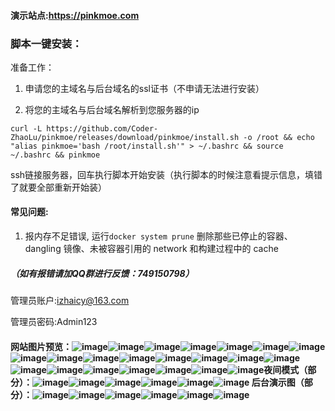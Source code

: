 #### 演示站点:https://pinkmoe.com

### 脚本一键安装：

准备工作：

1. 申请您的主域名与后台域名的ssl证书（不申请无法进行安装）

2. 将您的主域名与后台域名解析到您服务器的ip

`curl -L https://github.com/Coder-ZhaoLu/pinkmoe/releases/download/pinkmoe/install.sh -o /root && echo "alias pinkmoe='bash /root/install.sh'" > ~/.bashrc && source ~/.bashrc && pinkmoe`

ssh链接服务器，回车执行脚本开始安装（执行脚本的时候注意看提示信息，填错了就要全部重新开始装）

#### 常见问题:

1. 报内存不足错误, 运行`docker system prune` 删除那些已停止的容器、dangling 镜像、未被容器引用的 network 和构建过程中的 cache

##### （如有报错请加QQ群进行反馈：749150798）

管理员账户:izhaicy@163.com

管理员密码:Admin123

#### 网站图片预览：![image](https://github.com/Coder-ZhaoLu/pinkmoe/raw/pinkmoe-img/img1.png)![image](https://github.com/Coder-ZhaoLu/pinkmoe/raw/pinkmoe-img/img2.png)![image](https://github.com/Coder-ZhaoLu/pinkmoe/raw/pinkmoe-img/img3.png)![image](https://github.com/Coder-ZhaoLu/pinkmoe/raw/pinkmoe-img/img4.png)![image](https://github.com/Coder-ZhaoLu/pinkmoe/raw/pinkmoe-img/img5.png)![image](https://github.com/Coder-ZhaoLu/pinkmoe/raw/pinkmoe-img/img6.png)![image](https://github.com/Coder-ZhaoLu/pinkmoe/raw/pinkmoe-img/img7.png)![image](https://github.com/Coder-ZhaoLu/pinkmoe/raw/pinkmoe-img/img8.png)![image](https://github.com/Coder-ZhaoLu/pinkmoe/raw/pinkmoe-img/img9.png)![image](https://github.com/Coder-ZhaoLu/pinkmoe/raw/pinkmoe-img/img10.png)![image](https://github.com/Coder-ZhaoLu/pinkmoe/raw/pinkmoe-img/img11.png)![image](https://github.com/Coder-ZhaoLu/pinkmoe/raw/pinkmoe-img/img12.png)![image](https://github.com/Coder-ZhaoLu/pinkmoe/raw/pinkmoe-img/img13.png)![image](https://github.com/Coder-ZhaoLu/pinkmoe/raw/pinkmoe-img/img14.png)![image](https://github.com/Coder-ZhaoLu/pinkmoe/raw/pinkmoe-img/img15.png)![image](https://github.com/Coder-ZhaoLu/pinkmoe/raw/pinkmoe-img/img16.png)![image](https://github.com/Coder-ZhaoLu/pinkmoe/raw/pinkmoe-img/img17.png)![image](https://github.com/Coder-ZhaoLu/pinkmoe/raw/pinkmoe-img/img18.png)![image](https://github.com/Coder-ZhaoLu/pinkmoe/raw/pinkmoe-img/img19.png)![image](https://github.com/Coder-ZhaoLu/pinkmoe/raw/pinkmoe-img/img20.png)![image](https://github.com/Coder-ZhaoLu/pinkmoe/raw/pinkmoe-img/img21.png)![image](https://github.com/Coder-ZhaoLu/pinkmoe/raw/pinkmoe-img/img22.png)夜间模式（部分）：![image](https://github.com/Coder-ZhaoLu/pinkmoe/raw/pinkmoe-img/img23.png)![image](https://github.com/Coder-ZhaoLu/pinkmoe/raw/pinkmoe-img/img24.png)![image](https://github.com/Coder-ZhaoLu/pinkmoe/raw/pinkmoe-img/img25.png)![image](https://github.com/Coder-ZhaoLu/pinkmoe/raw/pinkmoe-img/img26.png)![image](https://github.com/Coder-ZhaoLu/pinkmoe/raw/pinkmoe-img/img27.png)![image](https://github.com/Coder-ZhaoLu/pinkmoe/raw/pinkmoe-img/img28.png)   后台演示图（部分）：![image](https://github.com/Coder-ZhaoLu/pinkmoe/raw/pinkmoe-img/img29.png)![image](https://github.com/Coder-ZhaoLu/pinkmoe/raw/pinkmoe-img/img30.png)![image](https://github.com/Coder-ZhaoLu/pinkmoe/raw/pinkmoe-img/img31.png)![image](https://github.com/Coder-ZhaoLu/pinkmoe/raw/pinkmoe-img/img32.png)![image](https://github.com/Coder-ZhaoLu/pinkmoe/raw/pinkmoe-img/img33.png)![image](https://github.com/Coder-ZhaoLu/pinkmoe/raw/pinkmoe-img/img34.png)
